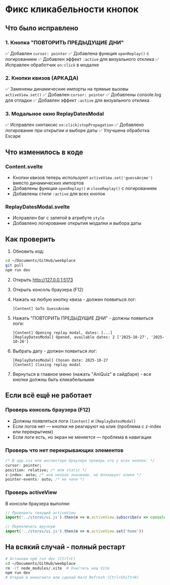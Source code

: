 # Фикс кликабельности кнопок

## Что было исправлено

### 1. Кнопка "ПОВТОРИТЬ ПРЕДЫДУЩИЕ ДНИ"
✅ Добавлен `cursor: pointer`
✅ Добавлена функция `openReplay()` с логированием
✅ Добавлен эффект `:active` для визуального отклика
✅ Исправлен обработчик `on:click` в модалке

### 2. Кнопки квизов (АРКАДА)
✅ Заменены динамические импорты на прямые вызовы `activeView.set()`
✅ Добавлен `cursor: pointer`
✅ Добавлены console.log для отладки
✅ Добавлен эффект `:active` для визуального отклика

### 3. Модальное окно ReplayDatesModal
✅ Исправлен синтаксис `on:click|stopPropagation`
✅ Добавлено логирование при открытии и выборе даты
✅ Улучшена обработка Escape

## Что изменилось в коде

### Content.svelte
- Кнопки квизов теперь используют `activeView.set('guessAnime')` вместо динамических импортов
- Добавлены функции `openReplay()` и `closeReplay()` с логированием
- Добавлены стили `:active` для всех кнопок

### ReplayDatesModal.svelte
- Исправлен баг с запятой в атрибуте `style`
- Добавлено логирование открытия модалки и выбора даты

## Как проверить

1. Обновить код:
```bash
cd ~/Documents/GitHub/weebplace
git pull
npm run dev
```

2. Открыть http://127.0.0.1:5173

3. Открыть консоль браузера (F12)

4. Нажать на любую кнопку квиза - должен появиться лог:
   ```
   [Content] GoTo GuessAnime
   ```

5. Нажать "ПОВТОРИТЬ ПРЕДЫДУЩИЕ ДНИ" - должны появиться логи:
   ```
   [Content] Opening replay modal, dates: [...]
   [ReplayDatesModal] Opened, available dates: 2 ['2025-10-27', '2025-10-26']
   ```

6. Выбрать дату - должен появиться лог:
   ```
   [ReplayDatesModal] Chosen date: 2025-10-27
   [Content] Closing replay modal
   ```

7. Вернуться в главное меню (нажать "AniQuiz" в сайдбаре) - все кнопки должны быть кликабельными

## Если всё ещё не работает

### Проверь консоль браузера (F12)
- Должны появляться логи `[Content]` и `[ReplayDatesModal]`
- Если логов нет — кнопки не реагируют на клик (проблема с z-index или перекрытием)
- Если логи есть, но экран не меняется — проблема в навигации

### Проверь что нет перекрывающих элементов
```css
/* В app.css или инспекторе браузера проверь что у всех кнопок: */
cursor: pointer;
position: relative; /* или static */
z-index: auto; /* или низкое значение, не блокирует клики */
pointer-events: auto; /* не none */
```

### Проверь activeView
В консоли браузера выполни:
```javascript
// Проверить текущий activeView
import('../stores/ui.js').then(m => m.activeView.subscribe(v => console.log('activeView:', v)))

// Переключить вручную
import('../stores/ui.js').then(m => m.activeView.set('home'))
```

## На всякий случай - полный рестарт

```bash
# Останови npm run dev (Ctrl+C)
cd ~/Documents/GitHub/weebplace
rm -rf node_modules/.vite  # Очистить кеш Vite
npm run dev
# Открой в инкогнито или сделай Hard Refresh (Ctrl+Shift+R)
```

